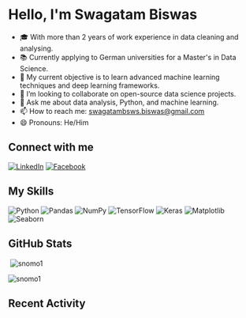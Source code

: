 <h1>Hello, I'm Swagatam Biswas</h1>


  </div>
</div>



- 🎓 With more than 2 years of work experience in data cleaning and analysing.
- 📚 Currently applying to German universities for a Master's in Data Science.
- 🌱 My current objective is to learn advanced machine learning techniques and deep learning frameworks.
- 👯 I’m looking to collaborate on open-source data science projects.
- 💬 Ask me about data analysis, Python, and machine learning.
- 📫 How to reach me: swagatambsws.biswas@gmail.com
- 😄 Pronouns: He/Him

## Connect with me
[![LinkedIn](https://img.shields.io/badge/LinkedIn-blue?style=flat&logo=linkedin)](https://www.linkedin.com/in/swagatambiswas747/)
[![Facebook](https://img.shields.io/badge/Facebook-blue?style=flat&logo=facebook)](https://www.facebook.com/riki747)

## My Skills
![Python](https://img.shields.io/badge/Python-black?style=flat&logo=python)
![Pandas](https://img.shields.io/badge/Pandas-black?style=flat&logo=pandas)
![NumPy](https://img.shields.io/badge/NumPy-black?style=flat&logo=numpy)
![TensorFlow](https://img.shields.io/badge/TensorFlow-black?style=flat&logo=tensorflow)
![Keras](https://img.shields.io/badge/Keras-black?style=flat&logo=keras)
![Matplotlib](https://img.shields.io/badge/Matplotlib-black?style=flat&logo=matplotlib)
![Seaborn](https://img.shields.io/badge/Seaborn-black?style=flat&logo=seaborn)

## GitHub Stats

<p>&nbsp;<img align="center" src="https://github-readme-stats.vercel.app/api?username=snomo1&show_icons=true&locale=en" alt="snomo1" /></p>

<p><img align="center" src="https://github-readme-streak-stats.herokuapp.com/?user=snomo1&" alt="snomo1" /></p>

## Recent Activity
<!--START_SECTION:activity-->
<!--END_SECTION:activity-->




